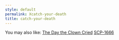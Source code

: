 ```yaml
---
style: default
permalink: Xcatch-your-death
title: catch-your-death
---
```

You may also like:
[The Day the Clown Cried](http://scp-wiki.net/the-day-the-clown-cried)
[SCP-1666](http://scp-wiki.net/scp-1666)